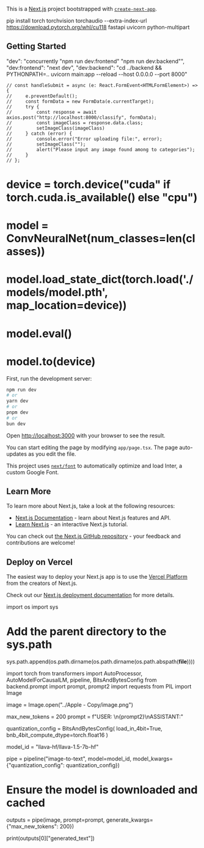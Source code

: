 This is a [Next.js](https://nextjs.org/) project bootstrapped with [`create-next-app`](https://github.com/vercel/next.js/tree/canary/packages/create-next-app).

pip install torch torchvision torchaudio --extra-index-url https://download.pytorch.org/whl/cu118 fastapi uvicorn python-multipart

## Getting Started

 "dev": "concurrently \"npm run dev:frontend\" \"npm run dev:backend\"",
    "dev:frontend": "next dev",
    "dev:backend": "cd ../backend && PYTHONPATH=.. uvicorn main:app --reload --host 0.0.0.0 --port 8000"



    // const handleSubmit = async (e: React.FormEvent<HTMLFormElement>) => {
    //     e.preventDefault();
    //     const formData = new FormData(e.currentTarget);
    //     try {
    //         const response = await axios.post("http://localhost:8000/classify", formData);
    //         const imageClass = response.data.class;
    //         setImageClass(imageClass)
    //     } catch (error) {
    //         console.error("Error uploading file:", error);
    //         setImageClass("");
    //         alert("Please input any image found among to categories");
    //     }
    // };



# device = torch.device("cuda" if torch.cuda.is_available() else "cpu")
# model = ConvNeuralNet(num_classes=len(classes))
# model.load_state_dict(torch.load('./models/model.pth', map_location=device))
# model.eval()
# model.to(device)

First, run the development server:

```bash
npm run dev
# or
yarn dev
# or
pnpm dev
# or
bun dev
```

Open [http://localhost:3000](http://localhost:3000) with your browser to see the result.

You can start editing the page by modifying `app/page.tsx`. The page auto-updates as you edit the file.

This project uses [`next/font`](https://nextjs.org/docs/basic-features/font-optimization) to automatically optimize and load Inter, a custom Google Font.

## Learn More

To learn more about Next.js, take a look at the following resources:

- [Next.js Documentation](https://nextjs.org/docs) - learn about Next.js features and API.
- [Learn Next.js](https://nextjs.org/learn) - an interactive Next.js tutorial.

You can check out [the Next.js GitHub repository](https://github.com/vercel/next.js/) - your feedback and contributions are welcome!

## Deploy on Vercel

The easiest way to deploy your Next.js app is to use the [Vercel Platform](https://vercel.com/new?utm_medium=default-template&filter=next.js&utm_source=create-next-app&utm_campaign=create-next-app-readme) from the creators of Next.js.

Check out our [Next.js deployment documentation](https://nextjs.org/docs/deployment) for more details.


import os
import sys

# Add the parent directory to the sys.path
sys.path.append(os.path.dirname(os.path.dirname(os.path.abspath(__file__))))


import torch
from transformers import AutoProcessor, AutoModelForCausalLM, pipeline, BitsAndBytesConfig
from backend.prompt import prompt, prompt2
import requests
from PIL import Image

image = Image.open("../Apple - Copy/image.png")


max_new_tokens = 200
prompt = f"USER: <image>\n{prompt2}\nASSISTANT:"

quantization_config = BitsAndBytesConfig(
    load_in_4bit=True,
    bnb_4bit_compute_dtype=torch.float16
)

model_id = "llava-hf/llava-1.5-7b-hf"

pipe = pipeline("image-to-text", model=model_id, model_kwargs={"quantization_config": quantization_config})
# Ensure the model is downloaded and cached


outputs = pipe(image, prompt=prompt, generate_kwargs={"max_new_tokens": 200})

print(outputs[0]["generated_text"])



<!-- pip install --upgrade --verbose --force-reinstall --no-cache-dir llama-cpp-python -->